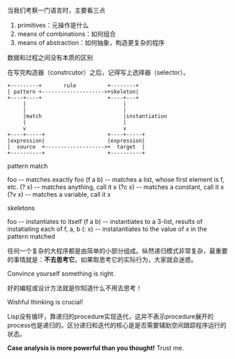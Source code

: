
当我们考察一门语言时，主要看三点

1. primitives：元操作是什么
2. means of combinations：如何组合
3. means of abstraction：如何抽象，构造更复杂的程序

数据和过程之间没有本质的区别

在写完构造器（constrcutor）之后，记得写上选择器（selector）。

```
+---------+       rule          +--------+
| pattern +-------------------->+skeleton|
+----+----+                     +----+---+
     |                               |
     |                               |
     |match                          |instantiation
     |                               |
     v                               v
+----+-----+                    +----+-----+
|expression|                    |expression|
|  source  +------------------->+  target  |
+----------+                    +----------+
```

pattern match

foo -- matches exactly foo
(f a b) -- matches a list, whose first element is f, etc.
(? x) -- matches anything, call it x
(?c x) -- matches a constant, call it x
(?v x) -- matches a variable, call it x

skeletons

foo -- instantiates to itself
(f a b) -- instantiates to a 3-list, results of instatiating each of f, a, b
(: x) -- instatantiates to the value of x in the pattern matched


任何一个复杂的大程序都是由简单的小部分组成。纵然递归模式非常复杂，最重要的事情就是：**不去思考它**。如果取思考它的实际行为，大家就会迷惑。

Convince yourself something is right.

好的编程或设计方法就是你知道什么不用去思考！

Wishful thinking is crucial!

Lisp没有循环，靠递归的procedure实现迭代，这并不表示procedure展开的process也是递归的。区分递归和迭代的核心是是否需要辅助空间跟踪程序运行的状态。

**Case analysis is more powerful than you thought!** Trust me.
